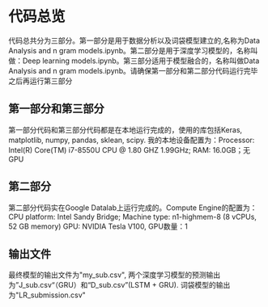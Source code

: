 # 代码总览

代码总共分为三部分。第一部分是用于数据分析以及词袋模型建立的,名称为Data Analysis and n gram models.ipynb。第二部分是用于深度学习模型的，名称叫做：Deep learning models.ipynb。第三部分适用于模型融合的，名称叫做Data Analysis and n gram models.ipynb。请确保第一部分和第二部分代码运行完毕之后再运行第三部分

## 第一部分和第三部分
第一部分代码和第三部分代码都是在本地运行完成的，使用的库包括Keras, matplotlib, numpy, pandas, sklean, scipy. 我的本地设备配置为：Processor: Intel(R) Core(TM) i7-8550U CPU @ 1.80 GHZ 1.99GHz; RAM: 16.0GB；无GPU

## 第二部分
第二部分代码实在Google Datalab上运行完成的。Compute Engine的配置为：CPU platform: Intel Sandy Bridge; Machine type: n1-highmem-8 (8 vCPUs, 52 GB memory) GPU: NVIDIA Tesla V100, GPU数量：1

## 输出文件
最终模型的输出文件为"my_sub.csv", 两个深度学习模型的预测输出为”J_sub.csv“（GRU）和“D_sub.csv”(LSTM + GRU). 词袋模型的输出为"LR_submission.csv"
